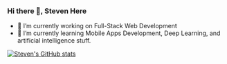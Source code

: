 ### Hi there 👋, Steven Here

- 🔭 I’m currently working on Full-Stack Web Development
- 🌱 I’m currently learning Mobile Apps Development, Deep Learning, and artificial intelligence stuff.

[![Steven's GitHub stats](https://steven-github-readme-stats.vercel.app/api?username=stevenwj12)](https://github.com/stevenwj12//github-readme-stats)


<!--
**stevenwj12/stevenwj12** is a ✨ _special_ ✨ repository because its `README.md` (this file) appears on your GitHub profile.

Here are some ideas to get you started:

- 🔭 I’m currently working on ...
- 🌱 I’m currently learning ...
- 👯 I’m looking to collaborate on ...
- 🤔 I’m looking for help with ...
- 💬 Ask me about ...
- 📫 How to reach me: ...
- 😄 Pronouns: ...
- ⚡ Fun fact: ...
-->
